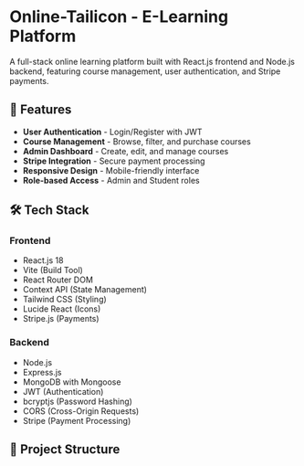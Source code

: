 # Online-Tailicon - E-Learning Platform

A full-stack online learning platform built with React.js frontend and Node.js backend, featuring course management, user authentication, and Stripe payments.

## 🚀 Features

- **User Authentication** - Login/Register with JWT
- **Course Management** - Browse, filter, and purchase courses
- **Admin Dashboard** - Create, edit, and manage courses
- **Stripe Integration** - Secure payment processing
- **Responsive Design** - Mobile-friendly interface
- **Role-based Access** - Admin and Student roles

## 🛠️ Tech Stack

### Frontend
- React.js 18
- Vite (Build Tool)
- React Router DOM
- Context API (State Management)
- Tailwind CSS (Styling)
- Lucide React (Icons)
- Stripe.js (Payments)

### Backend
- Node.js
- Express.js
- MongoDB with Mongoose
- JWT (Authentication)
- bcryptjs (Password Hashing)
- CORS (Cross-Origin Requests)
- Stripe (Payment Processing)

## 📁 Project Structure
